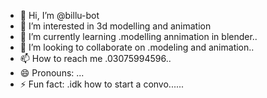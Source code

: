 - 👋 Hi, I’m @billu-bot
- 👀 I’m interested in 3d modelling and animation
- 🌱 I’m currently learning .modelling annimation in blender..
- 💞️ I’m looking to collaborate on .modeling and animation..
- 📫 How to reach me .03075994596..
- 😄 Pronouns: ...
- ⚡ Fun fact: .idk how to start a convo......

<!---
billu-bot/billu-bot is a ✨ special ✨ repository because its `README.md` (this file) appears on your GitHub profile.
You can click the Preview link to take a look at your changes.
--->
